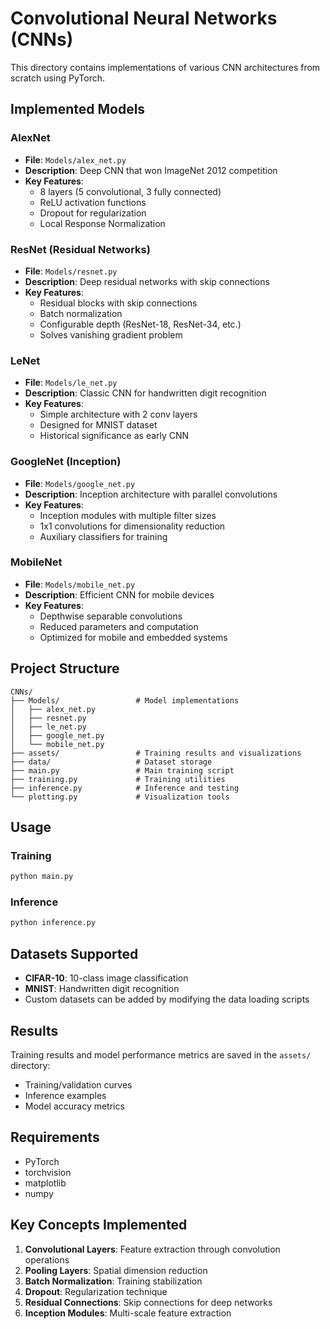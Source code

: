 # Convolutional Neural Networks (CNNs)

This directory contains implementations of various CNN architectures from scratch using PyTorch.

## Implemented Models

### AlexNet
- **File**: `Models/alex_net.py`
- **Description**: Deep CNN that won ImageNet 2012 competition
- **Key Features**: 
  - 8 layers (5 convolutional, 3 fully connected)
  - ReLU activation functions
  - Dropout for regularization
  - Local Response Normalization

### ResNet (Residual Networks)
- **File**: `Models/resnet.py`
- **Description**: Deep residual networks with skip connections
- **Key Features**:
  - Residual blocks with skip connections
  - Batch normalization
  - Configurable depth (ResNet-18, ResNet-34, etc.)
  - Solves vanishing gradient problem

### LeNet
- **File**: `Models/le_net.py`
- **Description**: Classic CNN for handwritten digit recognition
- **Key Features**:
  - Simple architecture with 2 conv layers
  - Designed for MNIST dataset
  - Historical significance as early CNN

### GoogleNet (Inception)
- **File**: `Models/google_net.py`
- **Description**: Inception architecture with parallel convolutions
- **Key Features**:
  - Inception modules with multiple filter sizes
  - 1x1 convolutions for dimensionality reduction
  - Auxiliary classifiers for training

### MobileNet
- **File**: `Models/mobile_net.py`
- **Description**: Efficient CNN for mobile devices
- **Key Features**:
  - Depthwise separable convolutions
  - Reduced parameters and computation
  - Optimized for mobile and embedded systems

## Project Structure

```
CNNs/
├── Models/                 # Model implementations
│   ├── alex_net.py
│   ├── resnet.py
│   ├── le_net.py
│   ├── google_net.py
│   └── mobile_net.py
├── assets/                 # Training results and visualizations
├── data/                   # Dataset storage
├── main.py                 # Main training script
├── training.py             # Training utilities
├── inference.py            # Inference and testing
└── plotting.py             # Visualization tools
```

## Usage

### Training
```bash
python main.py
```

### Inference
```bash
python inference.py
```

## Datasets Supported

- **CIFAR-10**: 10-class image classification
- **MNIST**: Handwritten digit recognition
- Custom datasets can be added by modifying the data loading scripts

## Results

Training results and model performance metrics are saved in the `assets/` directory:
- Training/validation curves
- Inference examples
- Model accuracy metrics

## Requirements

- PyTorch
- torchvision
- matplotlib
- numpy

## Key Concepts Implemented

1. **Convolutional Layers**: Feature extraction through convolution operations
2. **Pooling Layers**: Spatial dimension reduction
3. **Batch Normalization**: Training stabilization
4. **Dropout**: Regularization technique
5. **Residual Connections**: Skip connections for deep networks
6. **Inception Modules**: Multi-scale feature extraction
